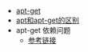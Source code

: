 - [apt-get](https://blog.csdn.net/xietansheng/article/details/80044644?ops_request_misc=%257B%2522request%255Fid%2522%253A%2522166539290416782414995723%2522%252C%2522scm%2522%253A%252220140713.130102334..%2522%257D&request_id=166539290416782414995723&biz_id=0&utm_medium=distribute.pc_search_result.none-task-blog-2~all~top_positive~default-1-80044644-null-null.142^v52^pc_rank_34_2,201^v3^control_1&utm_term=apt-get&spm=1018.2226.3001.4187)
- [apt和apt-get的区别](https://blog.csdn.net/daocaokafei/article/details/112040451?ops_request_misc=%257B%2522request%255Fid%2522%253A%2522167342530416800217041710%2522%252C%2522scm%2522%253A%252220140713.130102334..%2522%257D&request_id=167342530416800217041710&biz_id=0&utm_medium=distribute.pc_search_result.none-task-blog-2~all~top_click~default-1-112040451-null-null.142^v70^pc_new_rank,201^v4^add_ask&utm_term=apt%E5%92%8Capt-get%E7%9A%84%E5%8C%BA%E5%88%AB&spm=1018.2226.3001.4187)
- apt-get 依赖问题
  - [参考链接](https://blog.csdn.net/qq_26226375/article/details/130412206)

